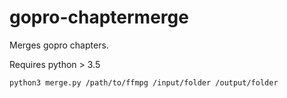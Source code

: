 # gopro-chaptermerge
Merges gopro chapters.

Requires python > 3.5

```bash
python3 merge.py /path/to/ffmpg /input/folder /output/folder
```
